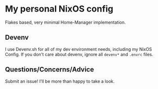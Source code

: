 # My personal NixOS config
Flakes based, very minimal Home-Manager implementation.

## Devenv
I use Devenv.sh for all of my dev environment needs, including my NixOS Config.
If you don't care about devenv, ignore all `devenv*` and `.envrc` files.

## Questions/Concerns/Advice
Submit an issue! I'll be more than happy to take a look.
